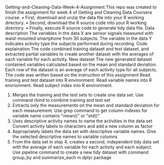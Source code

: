 Getting-and-Cleaning-Data-Week-4-Assignment
This repo was created to finish the assignment for week 4 of Getting and Cleaning Data Coursera course.
•	First, download and unzip the data file into your R working directory.
•	Second, download the R source code into your R working directory.
•	Finally, execute R source code to generate tidy data file.
Data description
The variables in the data X are sensor signals measured with waist-mounted smartphone from 30 subjects. The variable in the data Y indicates activity type the subjects performed during recording.
Code explaination
The code combined training dataset and test dataset, and extracted partial variables to create another dataset with the averages of each variable for each activity.
New dataset
The new generated dataset contained variables calculated based on the mean and standard deviation. Each row of the dataset is an average of each activity type for all subjects.
The code was written based on the instruction of this assignment
Read training and test dataset into R environment. Read variable names into R envrionment. Read subject index into R environment.
1.	Merges the training and the test sets to create one data set. Use command rbind to combine training and test set
2.	Extracts only the measurements on the mean and standard deviation for each measurement. Use grep command to get column indexes for variable name contains "mean()" or "std()"
3.	Uses descriptive activity names to name the activities in the data set Convert activity labels to characters and add a new column as factor
4.	Appropriately labels the data set with descriptive variable names. Give the selected descriptive names to variable columns
5.	From the data set in step 4, creates a second, independent tidy data set with the average of each variable for each activity and each subject. Use pipeline command to create a new tidy dataset with command group_by and summarize_each in dplyr package
